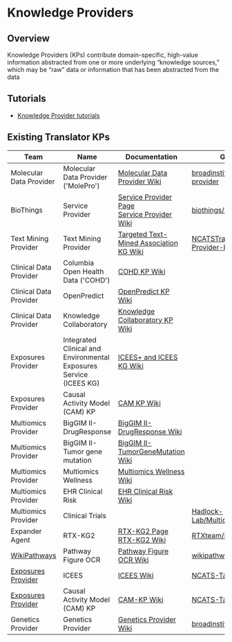 # Knowledge Providers

## Overview

Knowledge Providers (KPs) contribute domain-specific, high-value information abstracted from one or more underlying “knowledge sources,” which may be “raw” data or information that has been abstracted from the data

## Tutorials

* [Knowledge Provider tutorials](../../guide-for-developers/tutorials/index.md)

## Existing Translator KPs

| Team                                                                                            | Name                                                               | Documentation                                                                                                                                     | Github Repository                                                                                               |
|-------------------------------------------------------------------------------------------------|--------------------------------------------------------------------|---------------------------------------------------------------------------------------------------------------------------------------------------|-----------------------------------------------------------------------------------------------------------------|
| Molecular Data Provider                                                                         | Molecular Data Provider ('MolePro')                                | [Molecular Data Provider Wiki](https://github.com/NCATSTranslator/Translator-All/wiki/Molecular-Data-Provider)                                    | [broadinstitute/molecular-data-provider](https://github.com/broadinstitute/molecular-data-provider)             |
| BioThings                                                                                       | Service Provider                                                   | [Service Provider Page](service_provider.md)<br/>[Service Provider Wiki](https://github.com/NCATSTranslator/Translator-All/wiki/Service-Provider) | [biothings/BioThings_Explorer_TRAPI](https://github.com/biothings/BioThings_Explorer_TRAPI)                     |
| Text Mining Provider                                                                            | Text Mining Provider                                               | [Targeted Text-Mined Association KG Wiki](https://github.com/NCATSTranslator/Translator-All/wiki/Targeted-Text-Mined-Association-KG)              | [NCATSTranslator/Text-Mining-Provider-Roadmap](https://github.com/NCATSTranslator/Text-Mining-Provider-Roadmap) |
| Clinical Data Provider                                                                          | Columbia Open Health Data ('COHD')                                 | [COHD KP Wiki](https://github.com/NCATSTranslator/Translator-All/wiki/COHD-KP)                                                                    |                                                                                                                 |
| Clinical Data Provider                                                                          | OpenPredict                                                        | [OpenPredict KP Wiki](https://github.com/NCATSTranslator/Translator-All/wiki/OpenPredict-KP)                                                      |                                                                                                                 |
| Clinical Data Provider                                                                          | Knowledge Collaboratory                                            | [Knowledge Collaboratory KP Wiki](https://github.com/NCATSTranslator/Translator-All/wiki/Knowledge-Collaboratory-KP)                              |                                                                                                                 |
| Exposures Provider                                                                              | Integrated Clinical and Environmental Exposures Service (ICEES KG) | [ICEES+ and ICEES KG Wiki](https://github.com/NCATSTranslator/Translator-All/wiki/Exposures-Provider-ICEES)                                       |                                                                                                                 |
| Exposures Provider                                                                              | Causal Activity Model (CAM) KP                                     | [CAM KP Wiki](https://github.com/NCATSTranslator/Translator-All/wiki/Exposures-Provider-CAM-AOP)                                                  |                                                                                                                 |
| Multiomics Provider                                                                             | BigGIM II-DrugResponse                                             | [BigGIM II-DrugResponse Wiki](https://github.com/NCATSTranslator/Translator-All/wiki/Big-GIM-II:-Drug-Response-KP)                                |                                                                                                                 |
| Multiomics Provider                                                                             | BigGIM II-Tumor gene mutation                                      | [BigGIM II-TumorGeneMutation Wiki](https://github.com/NCATSTranslator/Translator-All/wiki/Big-GIM-II:-Tumor-gene-mutation-KP)                     |                                                                                                                 |
| Multiomics Provider                                                                             | Multiomics Wellness                                                | [Multiomics Wellness Wiki](https://github.com/NCATSTranslator/Translator-All/wiki/Wellness-KP)                                                    |                                                                                                                 |
| Multiomics Provider                                                                             | EHR Clinical Risk                                                  | [EHR Clinical Risk Wiki](https://github.com/NCATSTranslator/Translator-All/wiki/EHR-Risk-KP)                                                      |                                                                                                                 |
| Multiomics Provider                                                                             | Clinical Trials                                                    |                                                                                                                                                   | [Hadlock-Lab/Multiomics_ClinicalTrials_KP](https://github.com/Hadlock-Lab/Multiomics_ClinicalTrials_KP)         |
| Expander Agent                                                                                  | RTX-KG2                                                            | [RTX-KG2 Page](rtx-kg2)<br/>[RTX-KG2 Wiki](https://github.com/NCATSTranslator/Translator-All/wiki/KG2)                                            | [RTXteam/RTX-KG2](https://github.com/RTXteam/RTX-KG2)                                                           |
| [WikiPathways](https://github.com/wikipathways)                                                 | Pathway Figure OCR                                                 | [Pathway Figure OCR Wiki](https://github.com/NCATSTranslator/Translator-All/wiki/Pathway-Figure-OCR-(PFOCR))                                      | [wikipathways/pathway-figure-ocr](https://github.com/wikipathways/pathway-figure-ocr)                           |
| [Exposures Provider](https://github.com/NCATSTranslator/Translator-All/wiki/Exposures-Provider) | ICEES                                                              | [ICEES Wiki](https://github.com/NCATSTranslator/Translator-All/wiki/Exposures-Provider-ICEES)                                                     | [NCATS-Tangerine/icees-api](https://github.com/NCATS-Tangerine/icees-api)                                       |
| [Exposures Provider](https://github.com/NCATSTranslator/Translator-All/wiki/Exposures-Provider) | Causal Activity Model (CAM) KP                                     | [CAM-KP Wiki](https://github.com/NCATSTranslator/Translator-All/wiki/CAM-KP)                                                                      | [NCATS-Tangerine/cam-kp-api](https://github.com/NCATS-Tangerine/cam-kp-api)                                     |
| Genetics Provider                                                                               | Genetics Provider                                                  | [Genetics Provider Wiki](https://github.com/NCATSTranslator/Translator-All/wiki/Genetics-Knowledge-Provider)                                      | [broadinstitute/genetics-kp-dev](https://github.com/broadinstitute/genetics-kp-dev)                             |
